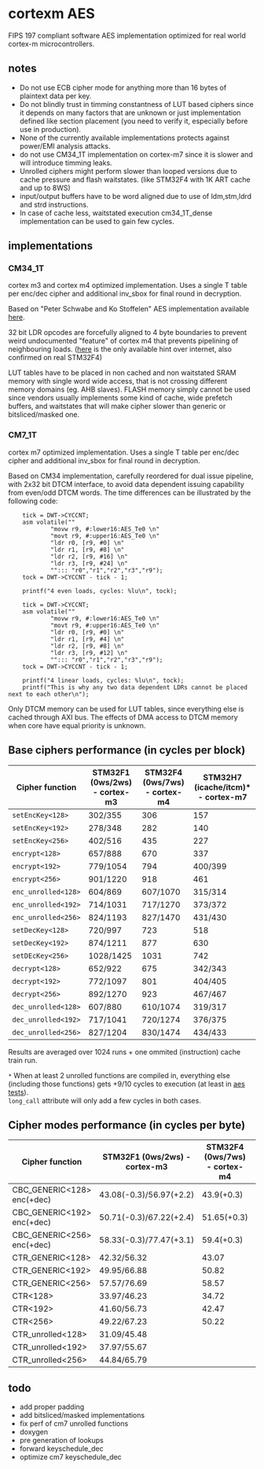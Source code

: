 # cortexm AES

FIPS 197 compliant software AES implementation optimized for real world cortex-m microcontrollers.


## notes
- Do not use ECB cipher mode for anything more than 16 bytes of plaintext data per key.
- Do not blindly trust in timming constantness of LUT based ciphers since it depends on many factors that are 
unknown or just implementation defined like section placement (you need to verify it, especially before use in production).
- None of the currently available implementations protects against power/EMI analysis attacks.
- do not use CM34_1T implementation on cortex-m7 since it is slower and will introduce timming leaks.
- Unrolled ciphers might perform slower than looped versions due to cache pressure and flash waitstates. (like STM32F4 with 1K ART cache and up to 8WS) 
- input/output buffers have to be word aligned due to use of ldm,stm,ldrd and strd instructions.
- In case of cache less, waitstated execution cm34_1T_dense implementation can be used to gain few cycles.

## implementations

### CM34_1T

cortex m3 and cortex m4 optimized implementation.
Uses a single T table per enc/dec cipher and additional inv_sbox for final round in decryption.

Based on "Peter Schwabe and Ko Stoffelen" AES implementation available [here](https://github.com/Ko-/aes-armcortexm).

32 bit LDR opcodes are forcefully aligned to 4 byte boundaries to prevent weird undocumented "feature" of cortex m4 that prevents pipelining of neighbouring loads. 
([here](https://community.arm.com/processors/f/discussions/4069/cortex-m3-pipelining-of-consecutive-ldr-instructions-to-different-memory-regions) is the 
only available hint over internet, also confirmed on real STM32F4)

LUT tables have to be placed in non cached and non waitstated SRAM memory with single word wide access, that is not crossing different memory domains (eg. AHB slaves).
FLASH memory simply cannot be used since vendors usually implements some kind of cache, wide prefetch buffers, and waitstates that will make cipher slower than generic or bitsliced/masked one.

### CM7_1T

cortex m7 optimized implementation.
Uses a single T table per enc/dec cipher and additional inv_sbox for final round in decryption.

Based on CM34 implementation, carefully reordered for dual issue pipeline, with 2x32 bit DTCM interface, to avoid data dependent issuing capability from even/odd DTCM words.
The time differences can be illustrated by the following code:
```
	tick = DWT->CYCCNT;
	asm volatile(""
			"movw r9, #:lower16:AES_Te0 \n"
			"movt r9, #:upper16:AES_Te0 \n"
			"ldr r0, [r9, #0] \n"
			"ldr r1, [r9, #8] \n"
			"ldr r2, [r9, #16] \n"
			"ldr r3, [r9, #24] \n"
			""::: "r0","r1","r2","r3","r9");
	tock = DWT->CYCCNT - tick - 1;

	printf("4 even loads, cycles: %lu\n", tock);

	tick = DWT->CYCCNT;
	asm volatile(""
			"movw r9, #:lower16:AES_Te0 \n"
			"movt r9, #:upper16:AES_Te0 \n"
			"ldr r0, [r9, #0] \n"
			"ldr r1, [r9, #4] \n"
			"ldr r2, [r9, #8] \n"
			"ldr r3, [r9, #12] \n"
			""::: "r0","r1","r2","r3","r9");
	tock = DWT->CYCCNT - tick - 1;

	printf("4 linear loads, cycles: %lu\n", tock);
	printf("This is why any two data dependent LDRs cannot be placed next to each other\n");
```

Only DTCM memory can be used for LUT tables, since everything else is cached through AXI bus.
The effects of DMA access to DTCM memory when core have equal priority is unknown.

## Base ciphers performance (in cycles per block)

| Cipher function     | STM32F1 (0ws/2ws) - cortex-m3 | STM32F4 (0ws/7ws) - cortex-m4 | STM32H7 (icache/itcm)* - cortex-m7 |
|---------------------|-------------------------------|-------------------------------|-----------------------------------|
| `setEncKey<128>`    | 302/355   | 306      | 157 |
| `setEncKey<192>`    | 278/348   | 282      | 140 |
| `setEncKey<256>`    | 402/516   | 435      | 227 |
| `encrypt<128>`      | 657/888   | 670      | 337 |
| `encrypt<192>`      | 779/1054  | 794      | 400/399 |
| `encrypt<256>`      | 901/1220  | 918      | 461 |
| `enc_unrolled<128>` | 604/869   | 607/1070 | 315/314 |
| `enc_unrolled<192>` | 714/1031  | 717/1270 | 373/372 | 
| `enc_unrolled<256>` | 824/1193  | 827/1470 | 431/430 | 
| `setDecKey<128>`    | 720/997   | 723      | 518 |
| `setDecKey<192>`    | 874/1211  | 877      | 630 |
| `setDEcKey<256>`    | 1028/1425 | 1031     | 742 |
| `decrypt<128>`      | 652/922   | 675      | 342/343 |
| `decrypt<192>`      | 772/1097  | 801      | 404/405 |
| `decrypt<256>`      | 892/1270  | 923      | 467/467 |
| `dec_unrolled<128>` | 607/880   | 610/1074 | 319/317 |
| `dec_unrolled<192>` | 717/1041  | 720/1274 | 376/375 |
| `dec_unrolled<256>` | 827/1204  | 830/1474 | 434/433 | 

Results are averaged over 1024 runs + one ommited (instruction) cache train run.

`*` When at least 2 unrolled functions are compiled in, everything else (including those functions) gets +9/10 cycles to execution (at least in [aes tests](aes_tests.hpp)).  
`long_call` attribute will only add a few cycles in both cases.

## Cipher modes performance (in cycles per byte) 

| Cipher function            | STM32F1 (0ws/2ws) - cortex-m3 | STM32F4 (0ws/7ws) - cortex-m4 | STM32H7 (icache/itcm) - cortex-m7 |
|----------------------------|-------------------------------|-------------------------------|-----------------------------------|
| CBC_GENERIC<128> enc(+dec) | 43.08(-0.3)/56.97(+2.2)       | 43.9(+0.3)                    |                                   |
| CBC_GENERIC<192> enc(+dec) | 50.71(-0.3)/67.22(+2.4)       | 51.65(+0.3)                   |                                   |
| CBC_GENERIC<256> enc(+dec) | 58.33(-0.3)/77.47(+3.1)       | 59.4(+0.3)                    |                                   |
| CTR_GENERIC<128>           | 42.32/56.32                   | 43.07                         |                                   |
| CTR_GENERIC<192>           | 49.95/66.88                   | 50.82                         |                                   |
| CTR_GENERIC<256>           | 57.57/76.69                   | 58.57                         |                                   |
| CTR<128>                   | 33.97/46.23                   | 34.72                         |                                   |
| CTR<192>                   | 41.60/56.73                   | 42.47                         |                                   |
| CTR<256>                   | 49.22/67.23                   | 50.22                         |                                   |
| CTR_unrolled<128>          | 31.09/45.48                   |                               |                                   |
| CTR_unrolled<192>          | 37.97/55.67                   |                               |                                   |
| CTR_unrolled<256>          | 44.84/65.79                   |                               |                                   |

## todo
- add proper padding
- add bitsliced/masked implementations
- fix perf of cm7 unrolled functions
- doxygen
- pre generation of lookups
- forward keyschedule_dec 
- optimize cm7 keyschedule_dec